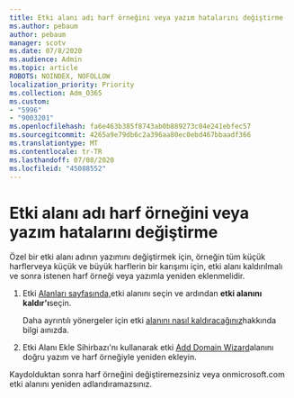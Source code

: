 ```yaml
---
title: Etki alanı adı harf örneğini veya yazım hatalarını değiştirme
ms.author: pebaum
author: pebaum
manager: scotv
ms.date: 07/8/2020
ms.audience: Admin
ms.topic: article
ROBOTS: NOINDEX, NOFOLLOW
localization_priority: Priority
ms.collection: Adm_O365
ms.custom:
- "5996"
- "9003201"
ms.openlocfilehash: fa6e463b385f8743ab0b889273c04e241ebfec57
ms.sourcegitcommit: 4265a9e79db6c2a396aa80ec0ebd467bbaadf366
ms.translationtype: MT
ms.contentlocale: tr-TR
ms.lasthandoff: 07/08/2020
ms.locfileid: "45088552"
---
```

# <a name="change-a-domain-name-letter-case-or-spelling"></a>Etki alanı adı harf örneğini veya yazım hatalarını değiştirme

Özel bir etki alanı adının yazımını değiştirmek için, örneğin tüm küçük harflerveya küçük ve büyük harflerin bir karışımı için, etki alanı kaldırılmalı ve sonra istenen harf örneği veya yazımla yeniden eklenmelidir.

1. Etki [Alanları sayfasında,](https://portal.office.com/adminportal/home#/Domains)etki alanını seçin ve ardından **etki alanını kaldır'ı**seçin.</br>

    Daha ayrıntılı yönergeler için etki [alanını nasıl kaldıracağınız](https://docs.microsoft.com/microsoft-365/admin/get-help-with-domains/remove-a-domain?view=o365-worldwide)hakkında bilgi aınızda.

2. Etki Alanı Ekle Sihirbazı'nı kullanarak etki [Add Domain Wizard](https://portal.office.com/adminportal/home#/Domains/Wizard)alanını doğru yazım ve harf örneğiyle yeniden ekleyin.

Kaydolduktan sonra harf örneğini değiştiremezsiniz veya onmicrosoft.com etki alanını yeniden adlandıramazsınız.